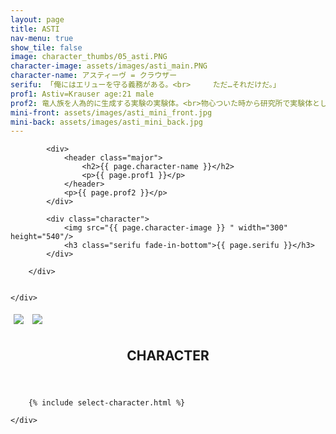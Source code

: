 ```yaml
---
layout: page
title: ASTI
nav-menu: true
show_tile: false
image: character_thumbs/05_asti.PNG
character-image: assets/images/asti_main.PNG
character-name: アスティーヴ = クラウザー
serifu: 「俺にはエリューを守る義務がある。<br>　　　ただ…それだけだ。」
prof1: Astiv=Krauser age:21 male
prof2: 竜人族を人為的に生成する実験の実験体。<br>物心ついた時から研究所で実験体として扱われていた。<br>研究所で起こったある事件の混乱に乗じて逃げ出し、放浪の旅をしている。<br>自分が受けてきた実験が竜人族の絶滅に関与していることから、竜人族に対して負い目を感じている。<br>旅の途中で出会った竜人族のエリューを、何があっても守り通すと決意する。
mini-front: assets/images/asti_mini_front.jpg
mini-back: assets/images/asti_mini_back.jpg
---
```


<!-- Main -->
<div id="main">

<!-- One -->
<section id="one">
	<div class="inner">
		<div class="flexcontainer ">

			<div>
				<header class="major">
					<h2>{{ page.character-name }}</h2>
					<p>{{ page.prof1 }}</p>
				</header>
				<p>{{ page.prof2 }}</p>
			</div>

			<div class="character">
				<img src="{{ page.character-image }} " width="300" height="540"/>
				<h3 class="serifu fade-in-bottom">{{ page.serifu }}</h3>
			</div>

		</div>


	</div>
</section>

<!-- Two -->
<section id="two">
	<div class="inner">
		<div class="flexcontainer">
			<img class="miniflexitem" src="{{ page.mini-front }} " style="margin:5px;"/>
			<img class="miniflexitem" src="{{ page.mini-back }} " style="margin:5px;"/>
		</div>
	</div>
</section>

<!-- Three -->
<section id="three">
	<div class="inner">
		<header class="major">
			<h2>CHARACTER</h2>
		</header>

		{% include select-character.html %}

	</div>
</section>
</div>